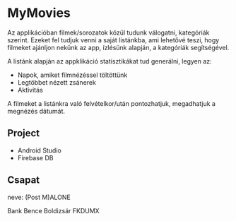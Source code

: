 # MyMovies

Az applikációban filmek/sorozatok közül tudunk válogatni, kategóriák szerint. Ezeket fel tudjuk venni a saját listánkba, ami lehetővé teszi, hogy filmeket ajánljon nekünk az app, ízlésünk alapján, a kategóriák segítségével.

A listánk alapján az appklikáció statisztikákat tud generálni, legyen az:
* Napok, amiket filmnézéssel töltöttünk
* Legtöbbet nézett zsánerek
* Aktivitás

A filmeket a listánkra való felvételkor/után pontozhatjuk, megadhatjuk a megnézés dátumát.

## Project
* Android Studio
* Firebase DB

## Csapat
neve: (Post M)ALONE

Bank Bence Boldizsár FKDUMX
